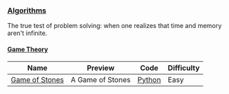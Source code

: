 
### [Algorithms](https://www.hackerrank.com/domains/algorithms)
The true test of problem solving: when one realizes that time and memory aren't infinite.



#### [Game Theory](https://www.hackerrank.com/domains/algorithms/game-theory)

Name | Preview | Code | Difficulty
---- | ------- | ---- | ----------
[Game of Stones](https://www.hackerrank.com/challenges/game-of-stones-1)|A Game of Stones|[Python](game-of-stones-1.py)|Easy

